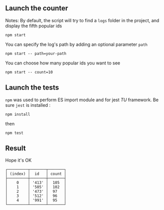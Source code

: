 ## Launch the counter
Notes: By default, the script will try to find a `logs` folder in the project,
and display the fifth popular ids
```Shell
npm start
```

You can specify the log's path by adding an optional parameter `path`

```Shell
npm start -- path=your-path
```

You can choose how many popular ids you want to see

```Shell
npm start -- count=10
```

## Launch the tests
`npm` was used to perform ES import module and for jest _TU_ framework.
Be sure `jest` is installed :
```Shell
npm install
```
then
```Shell
npm test
```

## Result
Hope it's OK
```Shell
┌─────────┬───────┬───────┐
│ (index) │  id   │ count │
├─────────┼───────┼───────┤
│    0    │ '413' │  105  │
│    1    │ '505' │  102  │
│    2    │ '473' │  97   │
│    3    │ '512' │  96   │
│    4    │ '991' │  95   │
└─────────┴───────┴───────┘
```
